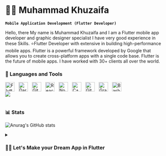 # 🏄‍♂️ Muhammad Khuzaifa

**`Mobile Application Development (Flutter Developer)`**

Hello, there My name is Muhammad Khuzaifa and I am a Flutter mobile app developer and graphic designer specialist I have very good experience in these Skills.
⭐Flutter Developer with extensive in building high-performance mobile apps. Flutter is a powerful framework developed by Google that allows you to create cross-platform apps with a single code base. Flutter is the future of mobile apps. I have worked with 30+ clients all over the world.


### 🧰 Languages and Tools



<img align="left" alt="Flutter" width="30px" style="padding-right:10px;" src="https://cdn.jsdelivr.net/gh/devicons/devicon/icons/flutter/flutter-plain.svg" />
<img align="left" alt="Dart" width="30px" style="padding-right:10px;" src="https://cdn.jsdelivr.net/gh/devicons/devicon/icons/dart/dart-original.svg" />
<img align="left" alt="Git" width="30px" style="padding-right:10px;" src="https://cdn.jsdelivr.net/gh/devicons/devicon/icons/git/git-original.svg" />
<img align="left" alt="React" width="30px" style="padding-right:10px;" src="https://cdn.jsdelivr.net/gh/devicons/devicon/icons/react/react-original.svg" />
<img align="left" alt="NodeJS" width="30px" style="padding-right:10px;" src="https://cdn.jsdelivr.net/gh/devicons/devicon/icons/nodejs/nodejs-original.svg" />
<img align="left" alt="C++" width="30px" style="padding-right:10px;" src="https://cdn.jsdelivr.net/gh/devicons/devicon/icons/cplusplus/cplusplus-line.svg" />
<img align="left" alt="GitHub" width="30px" style="padding-right:10px;" src="https://cdn.jsdelivr.net/gh/devicons/devicon/icons/github/github-original.svg" />
<img align="left" alt="Gradle" width="30px" style="padding-right:10px;" src="https://cdn.jsdelivr.net/gh/devicons/devicon/icons/gradle/gradle-plain.svg" />
<img align="left" alt="Bash" width="30px" style="padding-right:10px;" src="https://cdn.jsdelivr.net/gh/devicons/devicon/icons/bash/bash-original.svg" />
<br />



[<img src="https://custom-icon-badges.demolab.com/badge/-Subscribe%20For%20More-red?style=for-the-badge&logo=video&logoColor=white"/>](https://www.youtube.com/c/fknight?sub_confirmation=1)

#

### 📊 Stats

![Anurag's GitHub stats](https://github-readme-stats.vercel.app/api?username=brothercodes&show_icons=true)


<details>
 <summary><h3>👨‍💻 Let's Make your Dream App in Flutter</h3></summary>
👉I have worked With:
✪ Dart, Kotlin, Swift
✪ Flutter, Android SDK
✪ Clean Code
✪ Pixel-Perfect Responsive Design
✪ Flutter State Management (GetX, Provider)
✪ Flutter Architecture patterns (MVVM, MVC)
✪ API Integration (HTTP, Dio)
✪ Flutter Local DB (Hive, Sqfiite, Shared preferences)
✪ Stripe Payment Gateway
✪ Google Maps Integration
✪ Flutter Localization/Multi-language support
✪ Firebase (FCM, Firestore, FirebaseStorage, Crashlytics, Analytics, Dynamiclinks)
✪ Social Integration (Google, Facebook, Apple)
✪ Flutter Push Notifications, Local
✪ Postman (Api's Testing)

❉ Graphic Designing Work:

 👉I have worked With:
• Logo Designing
• App Screenshot Designing
• App Icon Design
• Flyer Designing
• Adobe XD, Figma
• Photo Editing
• Thumbnail Design
• Poster Design
• Project Management 

DM for a free consultation or reach out via:

Email: bc.brotherscode@gmail.com
Phone: +92 326 3164309

[website]: https://fkcodes.com
[youtube]: https://youtube.com/fknight
